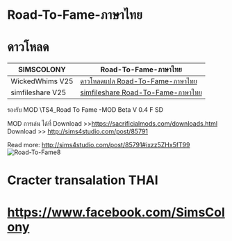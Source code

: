 # Road-To-Fame-ภาษาไทย
# ดาวโหลด

| SIMSCOLONY| Road-To-Fame-ภาษาไทย |
| ------------- | ------------- |
| WickedWhims V25| [ดาวโหลดแปล Road-To-Fame-ภาษาไทย](https://github.com/simcolony/Road-To-Fame-Traditional-THAI/raw/master/Road_To_Fame_Thai_V6.package) |
| simfileshare V25 | [simfileshare Road-To-Fame-ภาษาไทย](*) |

รองรับ MOD \TS4_Road To Fame -MOD Beta V 0.4 F SD

MOD การเล่น ได้ที่
Download >>https://sacrificialmods.com/downloads.html
Download >> http://sims4studio.com/post/85791


Read more: http://sims4studio.com/post/85791#ixzz5ZHx5fT99
![Road-To-Fame8](https://sacrificialmods.com/assets/0.4a-thumbnail.jpg)



Cracter transalation THAI  
===============================
https://www.facebook.com/SimsColony
=====================================
